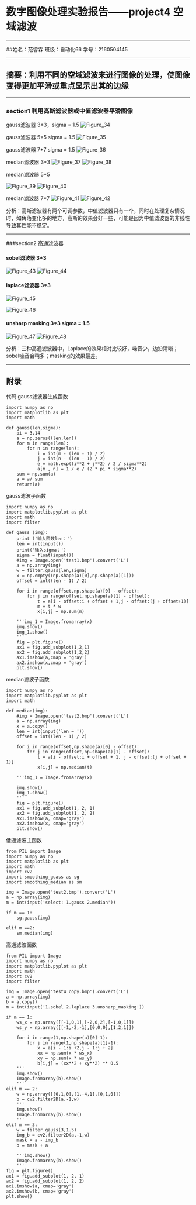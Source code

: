 # 数字图像处理实验报告——project4 空域滤波

-------
##姓名：范睿霖  班级：自动化66  学号：2160504145

-------
## 摘要：利用不同的空域滤波来进行图像的处理，使图像变得更加平滑或重点显示出其的边缘

-------

### section1 利用高斯滤波器或中值滤波器平滑图像
gauss滤波器 3*3，sigma = 1.5
![Figure_34](media/15528837787364/Figure_34.png)

gauss滤波器 5*5 sigma = 1.5
![Figure_35](media/15528837787364/Figure_35.png)

gauss滤波器 7*7 sigma = 1.5
![Figure_36](media/15528837787364/Figure_36.png)

median滤波器 3*3
![Figure_37](media/15528837787364/Figure_37.png)
![Figure_38](media/15528837787364/Figure_38.png)

median滤波器 5*5

![Figure_39](media/15528837787364/Figure_39.png)
![Figure_40](media/15528837787364/Figure_40.png)

median滤波器 7*7
![Figure_41](media/15528837787364/Figure_41.png)
![Figure_42](media/15528837787364/Figure_42.png)


分析：高斯滤波器有两个可调参数，中值滤波器只有一个，同时在处理复杂情况时，如角落变化多的地方，高斯的效果会好一些，可能是因为中值滤波器的非线性导致其性能不稳定。

-------

###section2 高通滤波器
#### sobel滤波器 3*3
![Figure_43](media/15528837787364/Figure_43.png)
![Figure_44](media/15528837787364/Figure_44.png)

#### laplace滤波器 3*3

![Figure_45](media/15528837787364/Figure_45.png)

![Figure_46](media/15528837787364/Figure_46.png)

#### unsharp masking 3*3 sigma = 1.5

![Figure_47](media/15528837787364/Figure_47.png)
![Figure_48](media/15528837787364/Figure_48.png)


分析：三种高通滤波器中，Laplace的效果相对比较好，噪音少，边沿清晰；sobel噪音会稍多；masking的效果最差。

-------
## 附录
代码
gauss滤波器生成函数

```
import numpy as np
import matplotlib as plt
import math

def gauss(len,sigma):
    pi = 3.14
    a = np.zeros((len,len))
    for m in range(len):
        for n in range(len):
            i = int(m - (len - 1) / 2)
            j = int(n - (len - 1) / 2)
            e = math.exp((i**2 + j**2) / 2 / sigma**2)
            a[m , n] = 1 / e / (2 * pi * sigma**2)
    sum = np.sum(a)
    a = a/ sum
    return(a)
```

gauss滤波子函数

```
import numpy as np
import matplotlib.pyplot as plt
import math
import filter

def gauss (img):
    print ('输入阶数len：')
    len = int(input())
    print('输入sigma：')
    sigma = float(input())
    #img = Image.open('test1.bmp').convert('L')
    a = np.array(img)
    w = filter.gauss(len,sigma)
    x = np.empty((np.shape(a)[0],np.shape(a)[1]))
    offset = int((len - 1) / 2)

    for i in range(offset,np.shape(a)[0] - offset):
        for j in range(offset,np.shape(a)[1] - offset):
            t = a[i - offset:i + offset + 1,j - offset:(j + offset+1)]
            m = t * w
            x[i,j] = np.sum(m)

    '''img_1 = Image.fromarray(x)
    img.show()
    img_1.show()
    '''
    fig = plt.figure()
    ax1 = fig.add_subplot(1,2,1)
    ax2 = fig.add_subplot(1,2,2)
    ax1.imshow(a,cmap = 'gray')
    ax2.imshow(x,cmap = 'gray')
    plt.show()
```

median滤波子函数

```
import numpy as np
import matplotlib.pyplot as plt
import math

def median(img):
    #img = Image.open('test2.bmp').convert('L')
    a = np.array(img)
    x = a.copy()
    len = int(input('len = '))
    offset = int((len - 1) / 2)

    for i in range(offset,np.shape(a)[0] - offset):
        for j in range(offset,np.shape(a)[1] - offset):
            t = a[i - offset:i + offset + 1, j - offset:(j + offset + 1)]
            x[i,j] = np.median(t)

    '''img_1 = Image.fromarray(x)

    img.show()
    img_1.show()
    '''
    fig = plt.figure()
    ax1 = fig.add_subplot(1, 2, 1)
    ax2 = fig.add_subplot(1, 2, 2)
    ax1.imshow(a, cmap='gray')
    ax2.imshow(x, cmap='gray')
    plt.show()

```

低通滤波主函数

```
from PIL import Image
import numpy as np
import matplotlib as plt
import math
import cv2
import smoothing_guass as sg
import smoothing_median as sm

img = Image.open('test2.bmp').convert('L')
a = np.array(img)
m = int(input('select: 1.gauss 2.median'))

if m == 1:
    sg.gauss(img)

elif m ==2:
    sm.median(img)

```

高通滤波函数


```
from PIL import Image
import numpy as np
import matplotlib.pyplot as plt
import math
import cv2
import filter

img = Image.open('test4 copy.bmp').convert('L')
a = np.array(img)
b = a.copy()
m = int(input('1.sobel 2.laplace 3.unsharp_masking'))

if m == 1:
    ws_x = np.array([[-1,0,1],[-2,0,2],[-1,0,1]])
    ws_y = np.array([[-1,-2,-1],[0,0,0],[1,2,1]])

    for i in range(1,np.shape(a)[0]-1):
        for j in range(1,np.shape(a)[1]-1):
            x = a[i - 1:i +2,j - 1:j + 2]
            xx = np.sum(x * ws_x)
            xy = np.sum(x * ws_y)
            b[i,j] = (xx**2 + xy**2) ** 0.5
    '''
    img.show()
    Image.fromarray(b).show()
    '''
elif m == 2:
    w = np.array([[0,1,0],[1,-4,1],[0,1,0]])
    b = cv2.filter2D(a,-1,w)
    '''
    img.show()
    Image.fromarray(b).show()
    '''
elif m == 3:
    w = filter.gauss(3,1.5)
    img_b = cv2.filter2D(a,-1,w)
    mask = a - img_b
    b = mask + a

    '''img.show()
    Image.fromarray(b).show()
    '''
fig = plt.figure()
ax1 = fig.add_subplot(1, 2, 1)
ax2 = fig.add_subplot(1, 2, 2)
ax1.imshow(a, cmap='gray')
ax2.imshow(b, cmap='gray')
plt.show()
```


